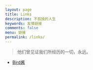 ```yaml
---
layout: page
title: Links
description: 不孤独的人生
keywords: 友情链接
comments: false
menu: 链接
permalink: /links/
---
```


> 他们曾见证我们所经历的一切，永远。

* [Bird酱](http://cybird.site)

<!--* [Connie酱](http://biedan.org)
* [只宁静不致远](http://zxning.github.io/)
* [Blog Something](http://chenxiaoyoyo.github.io)
* [码志](http://mazhuang.org)
* [Muzhou酱](http://muzhou.tech)-->

